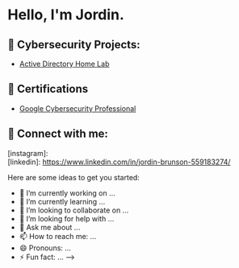 <h1>Hello, I'm Jordin. </h1>

<h2>👾 Cybersecurity Projects:</h2>

  - [Active Directory Home Lab](https://github.com/JCyberPro/LABURL)


<h2>📃 Certifications</h2>

- [Google Cybersecurity Professional](https://www.credly.com/badges/3c9042de-09a1-43bb-9707-d3501a065857/linked_in_profile)

<h2> 🤳 Connect with me:</h2>


[twitter]: 
[youtube]:   
[instagram]:  
[linkedin]: https://www.linkedin.com/in/jordin-brunson-559183274/


Here are some ideas to get you started:

- 🔭 I’m currently working on ...
- 🌱 I’m currently learning ...
- 👯 I’m looking to collaborate on ...
- 🤔 I’m looking for help with ...
- 💬 Ask me about ...
- 📫 How to reach me: ...
- 😄 Pronouns: ...
- ⚡ Fun fact: ...
-->
